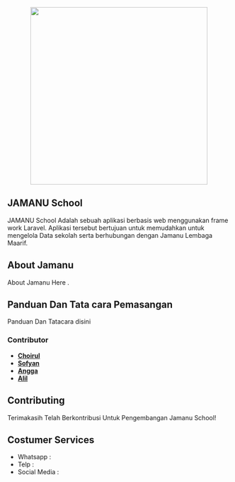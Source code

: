 <p align="center"><a href="https://jamanu.maarifnumalang.id/" target="_blank"><img src="https://jamanu.maarifnumalang.id/assets/dist/img/Logo/jamanu.png" width="400"></a></p>




## JAMANU School

JAMANU School Adalah sebuah aplikasi berbasis web menggunakan frame work Laravel. Aplikasi tersebut bertujuan untuk memudahkan untuk mengelola Data sekolah serta berhubungan dengan Jamanu Lembaga Maarif.


## About Jamanu

About Jamanu Here .

## Panduan Dan Tata cara Pemasangan

Panduan Dan Tatacara disini

### Contributor

- **[Choirul](https://github.com/Koichiro12)**
- **[Sofyan](https://github.com/achmadsofyansec)**
- **[Angga](https://github.com/abogoboga02)**
- **[Alil](https://github.com/NailulIjlalHaq)**


## Contributing

Terimakasih Telah Berkontribusi Untuk Pengembangan Jamanu School!

## Costumer Services

- Whatsapp : 
- Telp :
- Social Media : 
